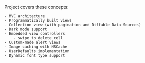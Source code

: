 Project covers these concepts:

    - MVC architecture
    - Programmatically built views
    - Collection view (with pagination and Diffable Data Sources)
    - Dark mode support
    - Embedded view controllers
        - swipe to delete cell
    - Custom-made alert views
    - Image caching with NSCache
    - UserDefaults implementation
    - Dynamic font type support
